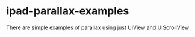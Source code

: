 ipad-parallax-examples
======================

There are simple examples of parallax using just UIView and UIScrollView
